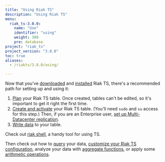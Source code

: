 ```yaml
---
title: "Using Riak TS"
description: "Using Riak TS"
menu:
  riak_ts-3.0.0:
    name: "Use"
    identifier: "using"
    weight: 300
    pre: database
project: "riak_ts"
project_version: "3.0.0"
toc: true
aliases:
  - /riakts/3.0.0/using/

---
```



[activating]: creating-activating/
[aggregate]: querying/select/aggregate-functions/
[arithmetic]: querying/select/arithmetic-operations/
[configuring]: {{<baseurl>}}riak/ts/3.0.0/configuring/
[download]: {{<baseurl>}}riak/ts/3.0.0/downloads/
[installing]: ../setup/installing/
[mdc]: {{<baseurl>}}riak/ts/3.0.0/configuring/mdc/
[planning]: planning/
[querying]: querying/
[riakshell]: riakshell/
[writing]: writingdata/


Now that you've [downloaded][download] and [installed][installing] Riak TS, there's a recommended path for setting up and using it:

1. [Plan][planning] your Riak TS table. Once created, tables can't be edited, so it's important to get it right the first time.
2. [Create and activate][activating] your Riak TS table. (You'll need `sudo` and `su` access for this step.) Then, if you are an Enterprise user, [set up Multi-Datacenter replication][mdc].
3. [Write data][writing] to your table.

Check out [riak shell][riakshell], a handy tool for using TS.
 
Then check out how to [query][querying] your data, [customize your Riak TS configuration][configuring], analyze your data with [aggregate functions][aggregate], or apply some [arithmetic operations][arithmetic].
